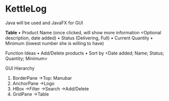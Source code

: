 # KettleLog

Java will be used and JavaFX for GUI

<b>Table</b>
• Product Name (once clicked, will show more information <Optional description, date added)
• Status (Delivering, Full)
• Current Quantity
• Minimum (lowest number she is willing to have)

Function Ideas
• Add/Delete products
• Sort by <Date added; Name; Status; Quantity; Minimum>

GUI Hierarchy
1. BorderPane
->Top: Manubar
2. AnchorPane
->Logo
3. HBox
->Filter
->Search
->Add/Delete
4. GridPane
->Table

